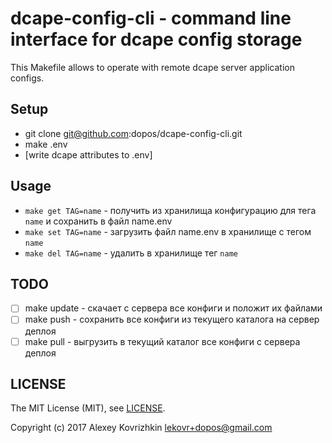# dcape-config-cli - command line interface for dcape config storage

This Makefile allows to operate with remote dcape server application configs.

## Setup

* git clone git@github.com:dopos/dcape-config-cli.git
* make .env
* [write dcape attributes to .env]

## Usage

* `make get TAG=name` - получить из хранилища конфигурацию для тега `name` и сохранить в файл name.env
* `make set TAG=name` - загрузить файл name.env в хранилище с тегом `name`
* `make del TAG=name` - удалить в хранилище тег `name`

## TODO

* [ ] make update - скачает с сервера все конфиги и положит их файлами
* [ ] make push - сохранить все конфиги из текущего каталога на сервер деплоя
* [ ] make pull - выгрузить в текущий каталог все конфиги с сервера деплоя

## LICENSE

The MIT License (MIT), see [LICENSE](LICENSE).

Copyright (c) 2017 Alexey Kovrizhkin <lekovr+dopos@gmail.com>
